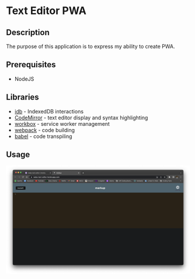 # Text Editor PWA


## Description

The purpose of this application is to express my ability to create PWA.

## Prerequisites

- NodeJS

## Libraries

- [idb](https://www.npmjs.com/package/idb) - IndexedDB interactions
- [CodeMirror](https://codemirror.net/) - text editor display and syntax highlighting
- [workbox](https://developer.chrome.com/docs/workbox/) - service worker management
- [webpack](https://webpack.js.org/) - code building
- [babel](https://babeljs.io/) - code transpiling

## Usage 
  ![screenshot2](./screenshots/screenshot.png)


